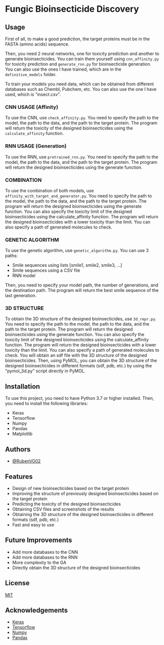 # Fungic Bioinsecticide Discovery


## Usage

First of all, to make a good prediction, the target proteins must be in the FASTA (amino acids) sequence.

Then, you need 2 neural networks, one for toxicity prediction and another to generate bioinsecticides. You can train them yourself using `cnn_affinity.py` for toxicity prediction and `generate_rnn.py` for bioinsecticide generation. You can also use the ones I have trained, which are in the `definitive_models` folder.

To train your models you need data, which can be obtained from different databases such as Chembl, Pubchem, etc. You can also use the one I have used, which is "insect.csv".

### CNN USAGE (Affinity) ###
To use the CNN, use `check_affinity.py`. You need to specify the path to the model, the path to the data, and the path to the target protein. The program will return the toxicity of the designed bioinsecticides using the `calculate_affinity` function.

### RNN USAGE (Generation) ###

To use the RNN, use `pretrained_rnn.py`. You need to specify the path to the model, the path to the data, and the path to the target protein. The program will return the designed bioinsecticides using the generate function.

### COMBINATION ###

To use the combination of both models, use `affinity_with_target_and_generator.py`. You need to specify the path to the model, the path to the data, and the path to the target protein. The program will return the designed bioinsecticides using the generate function. You can also specify the toxicity limit of the designed bioinsecticides using the calculate_affinity function. The program will return the designed bioinsecticides with a lower toxicity than the limit. You can also specify a path of generated molecules to check.

### GENETIC ALGORITHM ###

To use the genetic algorithm, use `genetic_algorithm.py`. You can use 3 paths:
- Smile sequences using lists [smile1, smile2, smile3, ...]
- Smile sequences using a CSV file
- RNN model

Then, you need to specify your model path, the number of generations, and the destination path. The program will return the best smile sequence of the last generation.

### 3D STRUCTURE ###

To obtain the 3D structure of the designed bioinsecticides, use `3d_repr.py`. You need to specify the path to the model, the path to the data, and the path to the target protein. The program will return the designed bioinsecticides using the generate function. You can also specify the toxicity limit of the designed bioinsecticides using the calculate_affinity function. The program will return the designed bioinsecticides with a lower toxicity than the limit. You can also specify a path of generated molecules to check. You will obtain an sdf file with the 3D structure of the designed bioinsecticides.
Then, using PyMOL, you can obtain the 3D structure of the designed bioinsecticides in different formats (sdf, pdb, etc.) by using the "pymol_3d.py" script directly in PyMOL.



## Installation

To use this project, you need to have Python 3.7 or higher installed. Then, you need to install the following libraries:
- Keras
- Tensorflow
- Numpy
- Pandas
- Matplotlib

## Authors

- [@RubenVG02](https://www.github.com/RubenVG02)

## Features

- Design of new bioinsecticides based on the target protein
- Improving the structure of previously designed bioinsecticides based on the target protein
- Predicting the toxicity of the designed bioinsecticides
- Obtaining CSV files and screenshots of the results
- Obtaining the 3D structure of the designed bioinsecticides in different formats (sdf, pdb, etc.)
- Fast and easy to use


## Future Improvements

- Add more databases to the CNN
- Add more databases to the RNN
- More complexity to the GA
- Directly obtain the 3D structure of the designed bioinsecticides


## License

[MIT](https://choosealicense.com/licenses/mit/)

## Acknowledgements

- [Keras](https://keras.io/)
- [Tensorflow](https://www.tensorflow.org/)
- [Numpy](https://numpy.org/)
- [Pandas](https://pandas.pydata.org/)




